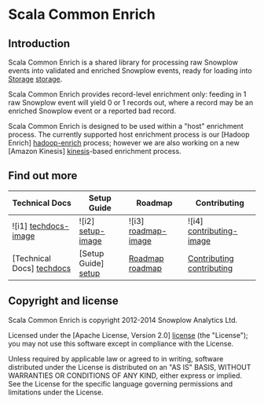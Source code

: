 # Scala Common Enrich

## Introduction

Scala Common Enrich is a shared library for processing raw Snowplow events into validated and enriched Snowplow events, ready for loading into [Storage] [storage].

Scala Common Enrich provides record-level enrichment only: feeding in 1 raw Snowplow event will yield 0 or 1 records out, where a record may be an enriched Snowplow event or a reported bad record.

Scala Common Enrich is designed to be used within a "host" enrichment process. The currently supported host enrichment process is our [Hadoop Enrich] [hadoop-enrich] process; however we are also working on a new [Amazon Kinesis] [kinesis]-based enrichment process.

## Find out more

| Technical Docs              | Setup Guide           | Roadmap               | Contributing                  |
|-----------------------------|-----------------------|-----------------------|-------------------------------|
| ![i1] [techdocs-image]      | ![i2] [setup-image]   | ![i3] [roadmap-image] | ![i4] [contributing-image]    |
| [Technical Docs] [techdocs] | [Setup Guide] [setup] | [Roadmap] [roadmap]   | [Contributing] [contributing] |

## Copyright and license

Scala Common Enrich is copyright 2012-2014 Snowplow Analytics Ltd.

Licensed under the [Apache License, Version 2.0] [license] (the "License");
you may not use this software except in compliance with the License.

Unless required by applicable law or agreed to in writing, software
distributed under the License is distributed on an "AS IS" BASIS,
WITHOUT WARRANTIES OR CONDITIONS OF ANY KIND, either express or implied.
See the License for the specific language governing permissions and
limitations under the License.

[storage]: https://github.com/snowplow/snowplow/tree/master/4-storage

[hadoop-enrich]: https://github.com/snowplow/snowplow/tree/master/3-enrich/scala-hadoop-enrich
[kinesis]: http://aws.amazon.com/kinesis/

[techdocs-image]: https://d3i6fms1cm1j0i.cloudfront.net/github/images/techdocs.png
[setup-image]: https://d3i6fms1cm1j0i.cloudfront.net/github/images/setup.png
[roadmap-image]: https://d3i6fms1cm1j0i.cloudfront.net/github/images/roadmap.png
[contributing-image]: https://d3i6fms1cm1j0i.cloudfront.net/github/images/contributing.png

[techdocs]: https://github.com/snowplow/snowplow/wiki/SnowPlow-technical-documentation
[setup]: https://github.com/snowplow/snowplow/wiki/Setting-up-SnowPlow
[roadmap]: https://github.com/snowplow/snowplow/wiki/Product-roadmap
[contributing]: https://github.com/snowplow/snowplow/wiki/Contributing

[license]: http://www.apache.org/licenses/LICENSE-2.0

